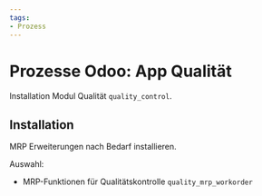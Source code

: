 ```yaml
---
tags:
- Prozess
---
```

# Prozesse Odoo: App Qualität
Installation Modul Qualität `quality_control`.

## Installation

MRP Erweiterungen nach Bedarf installieren.

Auswahl:
* MRP-Funktionen für Qualitätskontrolle `quality_mrp_workorder`